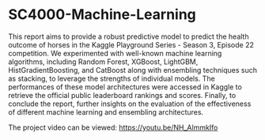 # SC4000-Machine-Learning

This report aims to provide a robust predictive model to predict the health outcome of horses in the
Kaggle Playground Series - Season 3, Episode 22 competition. We experimented with well-known
machine learning algorithms, including Random Forest, XGBoost, LightGBM,
HistGradientBoosting, and CatBoost along with ensembling techniques such as stacking, to
leverage the strengths of individual models. The performances of these model architectures were
accessed in Kaggle to retrieve the official public leaderboard rankings and scores. Finally, to
conclude the report, further insights on the evaluation of the effectiveness of different machine
learning and ensembling architectures.

The project video can be viewed: https://youtu.be/NH_AlmmkIfo
